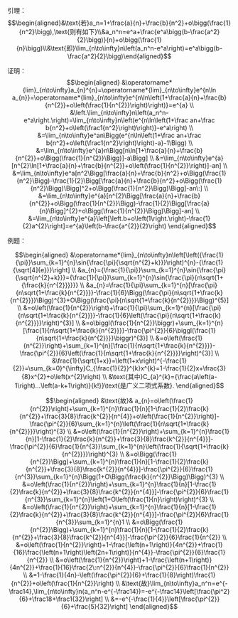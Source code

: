引理：
$$\begin{aligned}&\text{若}a_n=1+\frac{a}{n}+\frac{b}{n^2}+o\bigg(\frac{1}{n^2}\bigg),\text{则有如下}\\&a_n^n=e^a+\frac{e^a\bigg(b-\frac{a^2}{2}\bigg)}{n}+o\bigg(\frac{1}{n}\bigg)\\&\text{即}\lim_{n\to\infty}n\left(a_n^n-e^a\right)=e^a\bigg(b-\frac{a^2}{2}\bigg)\end{aligned}$$

证明：
 $$\begin{aligned}
&\operatorname*{lim}_{n\to\infty}a_{n}^{n}=\operatorname*{lim}_{n\to\infty}e^{n\ln a_{n}}=\operatorname*{lim}_{n\to\infty}e^{n\ln\left(1+\frac{a}{n}+\frac{b}{n^{2}}+o\left(\frac{1}{n^{2}}\right)\right)}=e^{a} \\
&\left.\lim_{n\to\infty}n\left(a_n^n-e^a\right.\right)=\lim_{n\to\infty}n\left(e^{n\ln\left(1+\frac an+\frac b{n^2}+o\left(\frac1{n^2}\right)\right)}-e^a\right) \\
&=\lim_{n\to\infty}e^an\Bigg(e^{n\ln\left(1+\frac an+\frac b{n^2}+o\left(\frac1{n^2}\right)\right)-a}-1\Bigg) \\
&=\lim_{n\to\infty}e^{a}n\Bigg[n\ln[1+\frac{a}{n}+\frac{b}{n^{2}}+o\Bigg(\frac{1}{n^{2}}\Bigg)]-a\Bigg] \\
&=\lim_{n\to\infty}e^{a}[n^{2}\ln[1+\frac{a}{n}+\frac{b}{n^{2}}+o\left(\frac{1}{n^{2}}\right)]-an] \\
&=\lim_{n\to\infty}e^a[n^2\Bigg[\frac{a}{n}+\frac{b}{n^2}+o\Bigg(\frac{1}{n^2}\Bigg)-\frac{1}{2}\Bigg[\frac{a}{n}+\frac{b}{n^2}+o\Bigg(\frac{1}{n^2}\Bigg)\Bigg]^2+o\Bigg(\frac{1}{n^2}\Bigg)\Bigg]-an\:] \\
&=\lim_{n\to\infty}e^{a}[n^{2}\Bigg[\frac{a}{n}+\frac{b}{n^{2}}+o\Bigg(\frac{1}{n^{2}}\Bigg)-\frac{1}{2}\Bigg[\frac{a}{n}\Bigg]^{2}+o\Bigg(\frac{1}{n^{2}}\Bigg)\Bigg]-an] \\
&=\lim_{n\to\infty}e^{a}\left[\left.b+o\left(1\right.\right)-\frac{1}{2}a^{2}\right]=e^{a}\left(b-\frac{a^{2}}{2}\right)
\end{aligned}$$

例题：

$$\begin{aligned}
&\operatorname*{lim}_{n\to\infty}n\left[\left({\frac{1}{\pi}}\sum_{k=1}^{n}\sin{\frac{\pi}{\sqrt{n^{2}+k}}}\right)^{n}-{\frac{1}{\sqrt[4]{e}}}\right] \\
&a_{n}={\frac{1}{\pi}}\sum_{k=1}^{n}\sin{\frac{\pi}{\sqrt{n^{2}+k}}}={\frac{1}{\pi}}\sum_{k=1}^{n}\sin{\frac{\pi}{n\sqrt{1+{\frac{k}{n^{2}}}}}} \\
&a_{n}=\frac{1}{\pi}\sum_{k=1}^{n}[\frac{\pi}{n\sqrt{1+\frac{k}{n^{2}}}}-\frac{1}{6}\Bigg(\frac{\pi}{n\sqrt{1+\frac{k}{n^{2}}}}\Bigg)^{3}+O\Bigg(\frac{\pi}{n\sqrt{1+\frac{k}{n^{2}}}}\Bigg)^{5}] \\
&=o\left(\frac{1}{n^{2}}\right)+\frac{1}{\pi}\sum_{k=1}^{n}[\frac{\pi}{n\sqrt{1+\frac{k}{n^{2}}}}-\frac{1}{6}\left(\frac{\pi}{n\sqrt{1+\frac{k}{n^{2}}}}\right)^{3}] \\
&=o\biggl(\frac{1}{n^{2}}\biggr)+\sum_{k=1}^{n}[\frac{1}{n\sqrt{1+\frac{k}{n^{2}}}}-\frac{\pi^{2}}{6}\biggl(\frac{1}{n\sqrt{1+\frac{k}{n^{2}}}}\biggr)^{3}] \\
&=o\left(\frac{1}{n^{2}}\right)+\sum_{k=1}^{n}[\frac{1}{n\sqrt{1+\frac{k}{n^{2}}}}-\frac{\pi^{2}}{6}\left(\frac{1}{n\sqrt{1+\frac{k}{n^{2}}}}\right)^{3}] \\
&\frac{1}{\sqrt{1+x}}=\left(1+x\right)^{-\frac{1}{2}}=\sum_{k=0}^{\infty}C_{\frac{1}{2}}^{k}x^{k}=1-\frac{1}{2}x+\frac{3}{8}x^{2}+o\left(x^{2}\right) \\
&\text{其中}C_{a}^{k}={\frac{a\left(a-1\right)...\left(a-k+1\right)}{k!}}\text{是广义二项式系数}.
\end{aligned}$$

$$\begin{aligned}
&\text{故}& a_{n}=o\left(\frac{1}{n^{2}}\right)+\sum_{k=1}^{n}\frac{1}{n}[1-\frac{1}{2}\frac{k}{n^{2}}+\frac{3}{8}\frac{k^{2}}{n^{4}}+o\left(\frac{1}{n^{2}}\right)]-\frac{\pi^{2}}{6}\sum_{k=1}^{n}\left(\frac{1}{n\sqrt{1+\frac{k}{n^{2}}}}\right)^{3}  \\
&=o\left(\frac{1}{n^{2}}\right)+\sum_{k=1}^{n}\frac{1}{n}[1-\frac{1}{2}\frac{k}{n^{2}}+\frac{3}{8}\frac{k^{2}}{n^{4}}]-\frac{\pi^{2}}{6}\frac{1}{n^{3}}\sum_{k=1}^{n}\left(\frac{1}{\sqrt{1+\frac{k}{n^{2}}}}\right)^{3} \\
&=o\Bigg(\frac{1}{n^{2}}\Bigg)+\sum_{k=1}^{n}\frac{1}{n}[1-\frac{1}{2}\frac{k}{n^{2}}+\frac{3}{8}\frac{k^{2}}{n^{4}}]-\frac{\pi^{2}}{6}\frac{1}{n^{3}}\sum_{k=1}^{n}\Bigg(1+O\Bigg(\frac{k}{n^{2}}\Bigg)\Bigg)^{3} \\
&=o\left(\frac{1}{n^{2}}\right)+\sum_{k=1}^{n}\frac{1}{n}[1-\frac{1}{2}\frac{k}{n^{2}}+\frac{3}{8}\frac{k^{2}}{n^{4}}]-\frac{\pi^{2}}{6}\frac{1}{n^{3}}\sum_{k=1}^{n}\left(1+O\left(\frac{1}{n}\right)\right)^{3} \\
&=o\left(\frac{1}{n^{2}}\right)+\sum_{k=1}^{n}\frac{1}{n}[1-\frac{1}{2}\frac{k}{n^{2}}+\frac{3}{8}\frac{k^{2}}{n^{4}}]-\frac{\pi^{2}}{6}\frac{1}{n^{3}}\sum_{k=1}^{n}1 \\
&=o\Bigg(\frac{1}{n^{2}}\Bigg)+\sum_{k=1}^{n}\frac{1}{n}[1-\frac{1}{2}\frac{k}{n^{2}}+\frac{3}{8}\frac{k^{2}}{n^{4}}]-\frac{\pi^{2}}{6}\frac{1}{n^{2}} \\
&=o\left(\frac{1}{n^{2}}\right)+1-\frac{\left(n+1\right)}{4n^{2}}+\frac{1}{16}\frac{\left(n+1\right)\left(2n+1\right)}{n^{4}}-\frac{\pi^{2}}{6}\frac{1}{n^{2}} \\
&=o\left(\frac{1}{n^{2}}\right)+1-\frac{\left(n+1\right)}{4n^{2}}+\frac{1}{16}\frac{2\:n^{2}}{n^{4}}-\frac{\pi^{2}}{6}\frac{1}{n^{2}} \\
&=1-\frac{1}{4n}-\left(\frac{\pi^{2}}{6}+\frac{1}{8}\right)\frac{1}{n^{2}}+o\left(\frac{1}{n^{2}}\right) \\
&\text{故}\lim_{n\to\infty}a_n^n=e^{-\frac14},\lim_{n\to\infty}n(a_n^n-e^{-\frac14})=-e^{-\frac14}\left[\frac{\pi^2}{6}+\frac18+\frac1{32}\right] \\
&=-e^{-\frac{1}{4}}\left[\frac{\pi^{2}}{6}+\frac{5}{32}\right]
\end{aligned}$$
